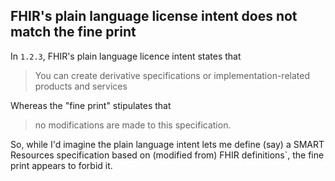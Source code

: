 ## FHIR's plain language license intent does not match the fine print

In `1.2.3`, FHIR's plain language licence intent states that 

> You can create derivative specifications or implementation-related products
> and services

Whereas the "fine print" stipulates that

> no modifications are made to this specification.

So, while I'd imagine the plain language intent lets me define (say) a SMART
Resources specification based on (modified from) FHIR definitions`, the fine
print appears to forbid it.